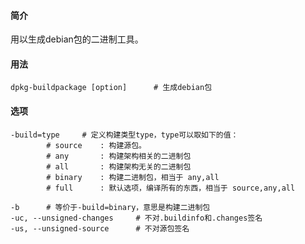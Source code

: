 #### 简介

用以生成debian包的二进制工具。

#### 用法

```
dpkg-buildpackage [option]		# 生成debian包
```

#### 选项

```
-build=type		# 定义构建类型type，type可以取如下的值：
		# source	: 构建源包。
		# any		: 构建架构相关的二进制包
		# all		: 构建架构无关的二进制包
		# binary	: 构建二进制包，相当于 any,all
		# full		: 默认选项，编译所有的东西，相当于 source,any,all
		
-b		# 等价于-build=binary，意思是构建二进制包 
-uc, --unsigned-changes		# 不对.buildinfo和.changes签名
-us, --unsigned-source		# 不对源包签名
```

